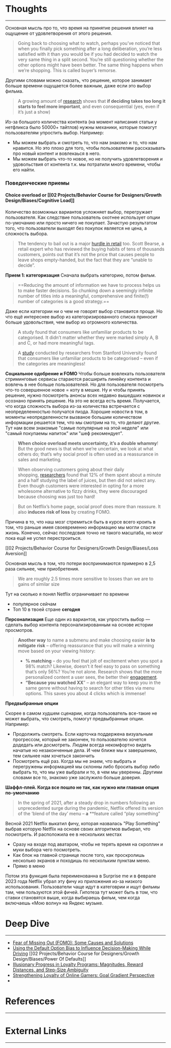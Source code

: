 

# Thoughts
---
Основная мысль про то, что время на принятие решения влияет на ощущение от удовлетворения от этого решения. 
> Going back to choosing what to watch, perhaps you’ve noticed that when you finally pick something after a long deliberation, you’re less satisfied with it than you would be if you had decided to watch the very same thing in a split second. You’re still questioning whether the other options might have been better. The same thing happens when we’re shopping. This is called buyer’s remorse.

Другими словами можно сказать, что решение, которое занимает больше времени ощущается более важным, даже если это выбор фильма. 
>A growing amount of [research](https://hbsp.harvard.edu/product/R1205G-PDF-ENG) shows that **if deciding takes too long it starts to feel more important**, and even consequential (yes, even if it’s just a show)

Из-за большого количества контента (на момент написания статьи у нетфликса было 50000+ тайтлов) нужны механики, которые помогут пользователям упростить выбор. Например:
- Мы можем выбрать и смотреть то, что нам знакомо и то, что нам нравится. Но это плохо для того, чтобы пользователям рассказывать про новый контент и вовлекаься в него. 
- Мы можем выбрать что-то новое, но не получить удовлетворения и удовольствия от контента т.к. мы потратили много времени, чтобы его найти. 

### Поведенческие приемы 

#### Choice overload or [[02 Projects/Behavior Course for Designers/Growth Design/Biases/Cognitive Load]]
Количество возможных вариантов усложняет выбор, перегружает пользователя. Как следствие пользователь охотнее использует опции по-умочанию или просто ничего не покупает. Зачастую результатом того, что пользователи выходят без покупок является не цена, а сложность выбора. 

>The tendency to bail out is a major [hurdle in retail](https://www.economist.com/christmas-specials/2008/12/18/the-way-the-brain-buys) too. Scott Bearse, a retail expert who has reviewed the buying habits of tens of thousands customers, points out that it’s not the price that causes people to leave shops empty-handed, but the fact that they are “unable to decide”.


**Прием 1: категоризация**
Сначала выбрать категорию, потом фильм. 
>==Reducing the amount of information we have to process helps us to make faster decisions. So chunking down a seemingly infinite number of titles into a meaningful, comprehensive and finite(!) number of categories is a good strategy.==

Даже если категории ни о чем не говорят выбор становится проще.
Но что ещё интереснее выбор из категоризированного списка приносит больше удовольствия, чем выбор из огромного количества. 

> A study found that consumers like unfamiliar products to be categorised. It didn’t matter whether they were marked simply A, B and C, or had more meaningful tags.

>A [study](https://academiccommons.columbia.edu/doi/10.7916/D8K360W8) conducted by researchers from Stanford University found that consumers like unfamiliar products to be categorised – even if the categories are meaningless!


**Социальное одобрение и FOMO** 
Чтобы больше вовлекать пользователя стриминговые сервисы стараются расширить линейку контента и вовлечь в нее больше пользователей. Но для пользователя посмотреть что-то совершенное новое = коту в мешке. Ну и чтобы принять решение, нужно посмотреть анонсы всех недавно вышедших новинок и осознано принять решение. На это не всегда есть время. 
Получается, что когда сложность выбора из-за количества встречается с неопределенностью получатся пизда. 
Хорошие новости в том, в моменты неопределенности вызваное большим количеством информации решается тем, что мы смотрим на то, что делают другие. Тут нам всем знакомые "самые популярные на этой неделе" или "самый покупаемы напиток" или "шеф рекомендует". 

>**When choice overload meets uncertainty, it’s a double whammy**! But the good news is that when we’re uncertain, we look at what others do; that’s why social proof is often used as a reassurance in sales and marketing.

>When observing customers going about their daily shopping, [researchers](https://www.economist.com/christmas-specials/2008/12/18/the-way-the-brain-buys) found that 12% of them spent about a minute and a half studying the label of juices, but then did not select any. Even though customers were interested in opting for a more wholesome alternative to fizzy drinks, they were discouraged because choosing was just too hard! 

> But on Netflix’s home page, social proof does more than reassure. It also **induces risk of loss** by creating FOMO. 

Причина в то, что наш мозг стремиться быть в курсе всего кроить в том, что раньше имея своевременно информацию мы могли спасти жизнь. Конечно, сейчас последсвия точно не такого масштаба, но мозг пока ещё не успел перестроиться. 

[[02 Projects/Behavior Course for Designers/Growth Design/Biases/Loss Aversion]]

Основная мысль в том, что потери воспринимаются примерно в 2,5 раза сильнее, чем приобретения.
> We are roughly 2.5 times more sensitive to losses than we are to gains of similar size

Тут на сколько я понял Netflix ограничивает по времени
- популярное сейчам
- Топ 10 в твоей стране **сегодня**

**Персонализация**
Еще один из вариантов, как упростить выбор — сделать выбор контента персонализированным на основе истории просмотров.

> **Another way** to name a submenu and make choosing easier **is to mitigate** **risk** – offering reassurance that you will make a winning move based on your viewing history:
> - **% matching** – do you feel that jolt of excitement when you spot a 98% match? Likewise, doesn’t it feel easy to pass on something that’s only 56%? You’re not alone. Research shows that the more personalized content a user sees, the better their [engagement](https://info.monetate.com/rs/092-TQN-434/images/EQ4%202018%20-%20Progressing%20With%20Personalization.pdf?source=post_page). 
> - **“Because you watched XX**” – an elegant way to keep you in the same genre without having to search for other titles via menu options. This saves you about 4 clicks which is immense!


**Предвыбранные опции**

Скорее в самом худшем сценарии, когда пользователь все-такие не может выбрать, что смотреть, помогут предвыбранные опции. 
Например:
- Продолжить смотреть. Если карточка поддержена визуальным прогрессом, который не закончен, то пользователю хочется додедать или досмотреть. Людям всегда некомфортно видеть начатые но незаконченные дела. И чем ближе мы к завершению, тем сильнее нам хочеться закончить
- Посмотреть ещё раз. Когда мы не знаем, что выбрать и перегружены информацией мы склонны либо бросить выбор либо выбрать то, что мы уже выбрали и то, в чем мы уверенны. Другими словами все то, знакомо уже заслужило больше доверия. 

**Шаффл-плей. Когда все пошло не так, как нужно или главная опция по-умолчанию**

> In the spring of 2021, after a steady drop in numbers following an unprecedented surge during the pandemic, Netflix offered its version of the ‘blend of the day’ menu – **a** **feature called “play something”

Весной 2021 Netflix выкатил фичу, которая назвалась "Play Something" выбрав которую Netflix на основе своих алгоритмов выбирал, что посмотреть. И расположила ее в нескольких местах
- Сразу на входе под аватаром, чтобы не терять время на скроллин и муки выбора чего посмотреть. 
- Как блок на главной странице после того, как проскролишь несколько экранов и походишь по нескольким пунктам меню. 
- Прямо в меню

Потом эта функция была переименованна в Surprise me и в феврале 2023 года Netflix убрал эту фичу из приложения из-за низкого использования. Пользователи чаще идут в категоврии и ищут фильмы там, чем пользуются этой фичей. 
Гипотеза тут может быть в том, что ставки становятся выше, когда выбираешь фильм, чем когда включаешь «Мою волну» на Яндекс музыке.




# Deep Dive 
---
- [Fear of Missing Out (FOMO): Some Causes and Solutions](https://www.psychologytoday.com/gb/blog/persuasion-bias-and-choice/202312/fear-of-missing-out-fomo-some-causes-and-solutions)
- [Using the Default Option Bias to Influence Decision-Making While Driving](https://scholarcommons.scu.edu/cgi/viewcontent.cgi?article=1006&context=omis) [[02 Projects/Behavior Course for Designers/Growth Design/Biases/Power Of Defaults]]
- [Illusionary Progress in Loyalty Programs: Magnitudes, Reward Distances, and Step-Size Ambiguity](https://academic.oup.com/jcr/article-abstract/37/5/888/1870004?redirectedFrom=fulltext&login=true)
- [Strengthening Loyalty of Online Gamers: Goal Gradient Perspective](https://www.tandfonline.com/doi/abs/10.1080/10864415.2016.1204195?casa_token=zUuq-S1ZNOgAAAAA%3AYQPsf4UMXlR-ZMv6XJL4UIXxcsWEp6UTC4A_OGzNbgOY6koQiCq3bGsZnRsRjgm9ASIxvkzBRuQGsAg&journalCode=mjec20)
- 


# References
---


# External Links
---

